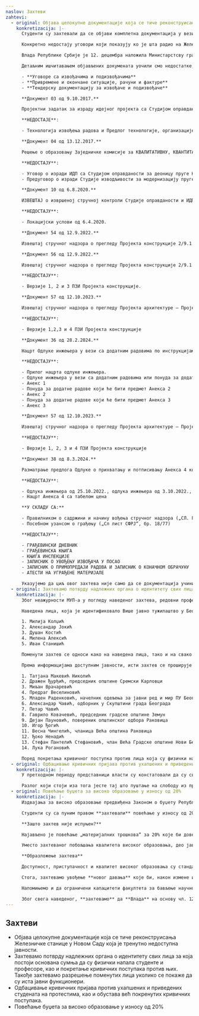 ```yaml
---
naslov: Захтеви
zahtevi:
  - original: Објава целокупне документације која се тиче реконструисања Железничке станице у Новом Саду која је тренутно недоступна јавности.
    konkretizacija: |-
      Студенти су захтевали да се објави комплетна документација у вези са реконструкцијом Железничке станице у Новом Саду. Првобитни одговор на овако постављен захтев био је да документацијом располаже само Тужилаштво, да би убрзо након тога она била непотпуно објављена од стране других државних органа. Наше колеге са техничких факултета, као и из Удружења архитеката Србије, уочиле су да у објављеним документима недостаје кључна документација неопходна за утврђивање кривичне одговорности лица која су руководила реконструкцијом Железничке станице и била на њој ангажована.

      Конкретно недостају уговори који показују ко је шта радио на Железничкој станици и колико је то коштало, зашто је цена реконструкције скочила пет пута, као и ко је одговоран што је Железничка станица два пута свечано отварана без употребне дозволе.

      Влада Републике Србије је 12. децембра наложила Министарстсву грађевинарства, саобраћаја и инфраструктуре (МГСИ) да објави сва документа која том министарству „стоје на располагању“ и која се „тичу могућег извршења кривичног дела услед обрушавања надстрешнице на станичној згради у Новом Саду“. Оваква формулација оставља простор Министарству да не објави неки документ јер га нема на располагању или сматра да није у вези са обрушавањем надстрешнице. Као последица наведеног, објављеноје 195 докумената наспрам 857 колико их има Тужилаштво.

      Детаљним ишчитавањем објављених докумената уочили смо недостатке, од којих као кључне издвајамо:

      - **Уговоре са извођачима и подизвођачима**
      - **Привремене и окончане ситуације, рачуни и фактуре**
      - **Тендерску документацију за извођаче и подизвођаче**

      **Документ 03 од 9.10.2017.**

      Пројектни задатак за израду идејног пројекта са Студијом оправданости модернизације, реконструкције и изградње пруге БГ-СУ-државна граница.

      **НЕДОСТАЈЕ**:

      - Технологија извођења радова и Предлог технологије, организације и динамике извођења радова у складу са карактеристикама пројектованих објеката (налог из пројектног задатка).

      **Документ 04 од 13.12.2017.**

      Решење о образовању Заједничке комисије за КВАЛИТАТИВНУ, КВАНТИТАТИВНУ И ФИНАНСИЈСКУ КОНТРОЛУ ДОКУМЕНТАЦИЈЕ која је предмет Уговора о изради Идејног пројекта са Студијом оправданости за деоницу пруге НС-СУ-државна границ**а.**

      **НЕДОСТАЈУ**:

      - Уговор о изради ИДП са Студијом оправданости за деоницу пруге НС-СУ-државна граница (Келебија) број 340-01-00493/2017-04 од 20.10.2017. између РС, Саобраћајног института ЦИП и Инфраструктуре железнице Србије ад.
      - Предуговор о изради Студије изводљивости за модернизацију пруге БГ-СУ-државна граница (Келебија) од 14.4.2015. број 340-01-00073/2015-01 између РС и Саобраћајногинститута ЦИП.

      **Документ 10 од 6.8.2020.**

      ИЗВЕШТАЈ о извршеној стручној контроли Студије оправданости и ИДП-а.

      **НЕДОСТАЈУ**:

      - Локацијски услови од 6.4.2020.

      **Документ 54 од 12.9.2022.**

      Извештај стручног надзора о прегледу Пројекта конструкције 2/9.1.1.1. – статички прорачун – Верзија 3 Пројекта за извођење (ПЗИ).

      **Документ 56 од 12.9.2022.**

      Извештај стручног надзора о прегледу Пројекта конструкције 2/9.1.1.1. – детаљи арматуре и челика - Верзија 3 Пројектазаизвођење (ПЗИ).

      **НЕДОСТАЈУ**:

      - Верзије 1, 2 и 3 ПЗИ Пројекта конструкције.

      **Документ 57 од 12.10.2023.**

      Извештај стручног надзора о прегледу Пројекта архитектуре – Пројекта за извођење (ПЗИ) – Верзија 4

      **НЕДОСТАЈУ**:

      - Верзије 1,2,3 и 4 ПЗИ Пројекта конструкције

      **Документ 36 од 28.2.2024.**

      Нацрт Одлуке инжењера у вези са додатним радовима по инструкцијама финансијера / наручиоца који ће бити предмет Анекса 4.

      **НЕДОСТАЈУ**:

      - Прилог нацрта одлуке инжењера.
      - Одлуке инжењера у вези са додатним радовима или понуда за додатне радове који ће бити предмет Анекса 1.
      - Анекс 1
      - Понуда за додатне радове који ће бити предмет Анекса 2
      - Анекс 2
      - Понуда за додатне радове који ће бити предмет Анекса 3
      - Анекс 3

      **Документ 57 од 12.10.2023.**

      Извештај стручног надзора о прегледу Пројекта архитектуре – Пројекта за извођење (ПЗИ) – верзија 4

      **НЕДОСТАЈУ**:

      - Верзије 1, 2, 3 и 4 ПЗИ Пројекта конструкције

      **Документ 38 од 8.3.2024.**

      Разматрање предлога Одлуке о прихватању и потписивању Анекса 4 комерцијалног уговора од 07.07.2018.

      **НЕДОСТАЈУ**:

      - Одлука инжењера од 25.10.2022., одлука инжењера од 3.10.2022., одлука инжењера од 8.3.2024.
      - Нацрт Анекса 4 са табелом цена

      **У СКЛАДУ СА:**

      - Правилником о садржини и начину вођења стручног надзора („СЛ. Гласник РС“, бр. 22/2015 и 24/2017)
      - Посебном узансом о грађењу („Сл лист СФРЈ“, бр. 18/77)

      **НЕДОСТАЈУ**:

      - ГРАЂЕВИНСКИ ДНЕВНИК
      - ГРАЂЕВИНСКА КЊИГА
      - КЊИГА ИНСПЕКЦИЈЕ
      - ЗАПИСНИК О УВОЂЕЊУ ИЗВОЂАЧА У ПОСАО
      - ЗАПИСНИК О ПРИМОПРЕДАЈИ РАДОВА И ЗАПИСНИК О КОНАЧНОМ ОБРАЧУНУ
      - АТЕСТИ НА УГРАЂЕНЕ МАТЕРИЈАЛЕ

      Указујемо да циљ овог захтева није само да се документација учини доступном јавности, већ да се подстакне Тужилаштво да у оквиру свог система функционисања исту прегледа, те да након тога предузме кораке који су предвиђени законом.
  - original: Захтевамо потврду надлежних органа о идентитету свих лица за која постоји основана сумња да су физички напала студенте и професоре, као и покретање кривичних поступака против њих. Такође захтевамо разрешење поменутих лица уколико се покаже да су иста јавни функционери.
    konkretizacija: |-
      Због неажурности МУП-а у погледу наведеног захтева, редовни професор и декан Факултета драмских уметности (ФДУ) је 2.12.2024. у име факултета поднео кривичну пријаву Трећем основном јавном тужилаштву. Поднета кривична пријава се односи на лица за која постоји основана сумња да су дана 22.11.2024. физички насрнула на студенте и професоре поменутог факултета, те да су извршила кривично дело Насилничко понашање као и Насилничко понашање на јавном скупу или спортској приредби.

      Наведена лица, која је идентификовало Више јавно тужилаштво у Београду, су:

      1. Милија Колџић
      2. Александар Јокић
      3. Душан Костић
      4. Милена Алексић
      5. Иван Станишић

      Поменути захтев се односи како на наведена лица, тако и на свако будуће лице које буде физички напало студенте и професоре и сва друга лица која учествују у мирним грађанским окупљањима.

      Према информацијама доступним јавности, исти захтев се проширује и на лица чији идентитет још увек није потврђен од стране надлежних органа, а за која се сумња да су:

      1. Татјана Макевић Николић
      2. Дражен Ђурђић, председник општине Сремски Карловци
      3. Миљан Врачаревић
      4. Предраг Веселиновић
      5. Младен Раденковић, начелник одељења за јавни ред и мир ПУ Београд
      6. Александар Чавић, одборник у Скупштини града Београда
      7. Петар Чавић
      8. Гаврило Ковачевић, председник градске општине Земун
      9. Дејан Пауновић, повереник општинског одбора Раковица
      10. Игор Ђогић
      11. Весна Чингелић, чланица Већа општина Раковица
      12. Ђоко Ненадић
      13. Стефан Пантелић Стефановић, члан Већа Градске општине Нови Београд
      14. Лука Рогановић

      Поред покретања кривичног поступка против лица која су физички нападала професоре и студенте, и за која ће се то тек потврдити, а ако се испостави да су та лица јавни функционери, у смислу чл. 2, ст. 1, тач. 3-4 Закона о спречавању корупције и чл. 112, ст. 3 Кривичног законика, упоредо захтевамо да се иста разреше дужности.
  - original: Одбацивање кривичних пријава против ухапшених и приведених студената на протестима, као и обустава већ покренутих кривичних поступака.
    konkretizacija: |-
      У претходном периоду представници власти су констатовали да су сви учесници грађанских протеста пуштени на слободу. Међутим, то се не сматра успуњењем захтева.

      Разлог који стоји иза тога јесте тај што пуштање на слободу из притвора не гарантује да та лица неће бити кривично гоњена, нити да против њих неће бити донета осуђујућа пресуда. У складу с изнетим, захтевамо да се против свих студената и професора учесника грађанских протеста одбаце кривичне пријаве, а уколико је кривични поступак у току, да се исти обустави.
  - original: Повећање буџета за високо образовање у износу од 20%
    konkretizacija: |-
      Издвајања за високо образовање предвиђена Законом о буџету Републике Србије за 2025. годину из извора Општих прихода и примања буџета износе **60,15 милијарди динара**. У састав издвајања за високо образовање улазе ставке буџета _Више и универзитетско образовање_ (глава 26.4), _Студентски стандард_ (глава 26.5) и _Криминалистичко полицијски универзитет_ (глава 15.1).

      Студенти су са пуним правом **захтевали** повећање у износу од 20% претходно поменутих средстава (тј. повећање за око **12,03 милијарди динара**, односно **102,8 милиона евра**), које би ниво улагања у високо образовање приближило нивоу улагања земаља централне и источне Европе (1,71%БДП, према методологији _OECD_).

      **Зашто захтев није испуњен?**

      Најављено је повећање „материјалних трошкова“ за 20% које би довело до повећања укупног буџета у износу од тек 4% (тј. 22 милиона евра). „Материјални трошкови“, дакле, означавају **тек сегмент буџета** за _Више и универзитетско образовање_.

      Уместо захтеваног побољшања квалитета високог образовања, део јавности доведен је у заблуду да је захтев испуњен.

      **Образложење захтева**

      Доступност, приступачност и квалитет високог образовања су стандард прогресивног друштва и његово финансирање не сме бити упитно. Држава је дужна да обезбеди услове у којима је високо образовање избор који је доступан свима, уз квалитет који је конкурентан на светским ранг-листама универзитета. Пребацивањем финансијског терета са студената на примања из буџета значајно би се олакшали услови студирања на свим нивоима студија, те би се омогућила већа партиципација финансијски угрожених категорија друштва у високом образовању.

      Стога, захтевамо увођење **новог давања** које би, након измене и допуне Закона о високом образовању, факултетима обезбедило средства **у висини од 50% укупне вредности ЕСПБ бодова** које би студенти иначе плаћали. Тиме би се издвајања за високо образовање повећала, без промене саме цене ЕСПБ бода (коју одређују факултети), а **студенти би плаћали 50% нижу школарину од целокупног износа**. Сматрамо да је ово први корак ка бесплатном образовању. Даље, захтевамо да се остатак средстава равномерно расподели између осталих ставки буџетских глава _Студентски стандард_ и _Више и универзитетско образовање_, изузимајући зараде и др. приходе запослених.

      Напомињемо и да ограничени капацитети факултета за бављење научно-истраживачким радом спутавају друштво у погледу технолошких и економских потенцијала, док недовољно финансирање истраживања последично доводи до девалуације стручног кадра и подстиче његово исељавање из земље.

      Због свега наведеног, **захтевамо** да **Влада** на основу чл. 123 тч. 4 Устава Републике Србије и чл. 150. ст. 1. а у вези са чл. 171. Пословника Народне скупштине, поднесе Народној скупштини **Предлог о изменама и допунама Закона о буџету Републике Србије** за 2025. годину, у сврхе повећања буџета за високо образовање у износу од **12,03 милијарде динара**. Такође. захтевамо **измену и допуну Закона о високом образовању** у којем би се држава обавезала на учешће од 50% од укупне вредности ЕСПБ бода. Сматрамо да су захтеви испуњени када Народна скупштина коначно усвоји поднети Предлог у изворном облику, уз захтевану измену и допуну Закона о високом образовању. Подсећамо да је у складу са чл. 106 Устава Републике Србије могуће и сазивање ванредног заседања, што би довело до скорије деблокаде факултета, под условом да су претходно испуњена прва три захтева. Испуњењем ових захтева, ниво издвајања за високо образовање износио би 110,55 милијарди динара и удео издатака за високошколско образовање у Србији би тиме достигао **1,11% бруто домаћег производа**, што сматрамо минималним прихватљивим нивоом улагања и у будућим Законима о буџету.
---
```

## Захтеви

- Објава целокупне документације која се тиче реконструисања Железничке станице у Новом Саду која је тренутно недоступна јавности.
- Захтевамо потврду надлежних органа о идентитету свих лица за која постоји основана сумња да су физички напала студенте и професоре, као и покретање кривичних поступака против њих. Такође захтевамо разрешење поменутих лица уколико се покаже да су иста јавни функционери.
- Одбацивање кривичних пријава против ухапшених и приведених студената на протестима, као и обустава већ покренутих кривичних поступака.
- Повећање буџета за високо образовање у износу од 20%
